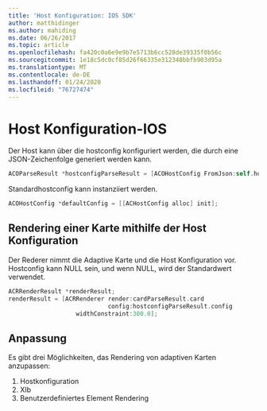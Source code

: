 ```yaml
---
title: 'Host Konfiguration: IOS SDK'
author: matthidinger
ms.author: mahiding
ms.date: 06/26/2017
ms.topic: article
ms.openlocfilehash: fa420c0a6e9e9b7e5713b6cc528de39335f0b56c
ms.sourcegitcommit: 1e18c5dc0cf85d26f66335e312348bbfb903d95a
ms.translationtype: MT
ms.contentlocale: de-DE
ms.lasthandoff: 01/24/2020
ms.locfileid: "76727474"
---
```

# <a name="host-config---ios"></a>Host Konfiguration-IOS

Der Host kann über die hostconfig konfiguriert werden, die durch eine JSON-Zeichenfolge generiert werden kann.

```objective-c
ACOParseResult *hostconfigParseResult = [ACOHostConfig FromJson:self.hostconfig];
```

Standardhostconfig kann instanziiert werden.

```objective-c
ACOHostConfig *defaultConfig = [[ACHostConfig alloc] init];
```

## <a name="render-a-card-using-host-config"></a>Rendering einer Karte mithilfe der Host Konfiguration

Der Rederer nimmt die Adaptive Karte und die Host Konfiguration vor. Hostconfig kann NULL sein, und wenn NULL, wird der Standardwert verwendet.

```objective-c
ACRRenderResult *renderResult;
renderResult = [ACRRenderer render:cardParseResult.card
                            config:hostconfigParseResult.config
                   widthConstraint:300.0];
```

## <a name="customization"></a>Anpassung

Es gibt drei Möglichkeiten, das Rendering von adaptiven Karten anzupassen:

1. Hostkonfiguration
2. XIb
3. Benutzerdefiniertes Element Rendering
